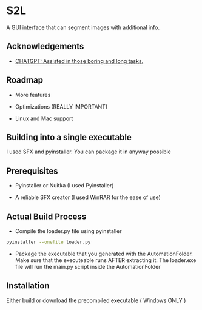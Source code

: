 
# S2L

A GUI interface that can segment images with additional info.


## Acknowledgements

 - [CHATGPT: Assisted in those boring and long tasks.](https://chatgpt.com)


## Roadmap

- More features

- Optimizations (REALLY IMPORTANT)
- Linux and Mac support 


## Building into a  single executable

I used SFX and pyinstaller. You can package it in anyway possible

## Prerequisites

- Pyinstaller or Nuitka (I used Pyinstaller)

- A reliable SFX creator (I used WinRAR for the ease of use)

## Actual Build Process

- Compile the loader.py file using pyinstaller
```bash
pyinstaller --onefile loader.py
```

- Package the executable that you generated with the AutomationFolder. Make sure that the executeable runs AFTER extracting it. The loader.exe file will run the main.py script inside the  AutomationFolder
    
## Installation

Either build or download the precompiled executable ( Windows ONLY )

